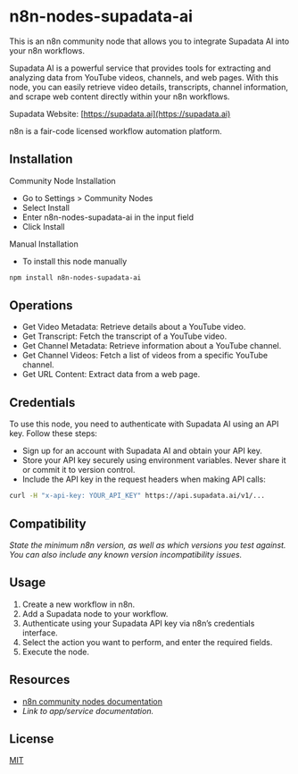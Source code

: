 # n8n-nodes-supadata-ai

This is an n8n community node that allows you to integrate Supadata AI into your n8n workflows.

Supadata AI is a powerful service that provides tools for extracting and analyzing data from YouTube videos, channels, and web pages. With this node, you can easily retrieve video details, transcripts, channel information, and scrape web content directly within your n8n workflows.

Supadata Website: [https://supadata.ai](https://supadata.ai)

n8n is a fair-code licensed workflow automation platform.

## Installation

Community Node Installation

- Go to Settings > Community Nodes
- Select Install
- Enter n8n-nodes-supadata-ai in the input field
- Click Install

Manual Installation

- To install this node manually

```bash
npm install n8n-nodes-supadata-ai
```

## Operations

- Get Video Metadata: Retrieve details about a YouTube video.
- Get Transcript: Fetch the transcript of a YouTube video.
- Get Channel Metadata: Retrieve information about a YouTube channel.
- Get Channel Videos: Fetch a list of videos from a specific YouTube channel.
- Get URL Content: Extract data from a web page.

## Credentials

To use this node, you need to authenticate with Supadata AI using an API key. Follow these steps:

- Sign up for an account with Supadata AI and obtain your API key.
- Store your API key securely using environment variables. Never share it or commit it to version control.
- Include the API key in the request headers when making API calls:

```bash
curl -H "x-api-key: YOUR_API_KEY" https://api.supadata.ai/v1/...
```

## Compatibility

_State the minimum n8n version, as well as which versions you test against. You can also include any known version incompatibility issues._

## Usage

1. Create a new workflow in n8n.
2. Add a Supadata node to your workflow.
3. Authenticate using your Supadata API key via n8n’s credentials interface.
4. Select the action you want to perform, and enter the required fields.
5. Execute the node.

## Resources

- [n8n community nodes documentation](https://docs.n8n.io/integrations/community-nodes/)
- _Link to app/service documentation._

## License

[MIT](https://github.com/n8n-io/n8n-nodes-starter/blob/master/LICENSE.md)
